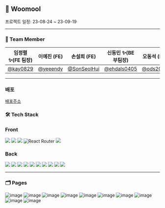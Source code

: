 ## 🐸 Woomool
프로젝트 일정: 23-08-24 ~ 23-09-19
<hr>

### 🐼 Team Member

| 임정렬 ✨(FE 팀장)                     | 이예진 (FE)                            | 손설희 (FE)                                  | 신동민 ✨(BE 부팀장)                         | 오동석 (BE)                            | 설주연 (BE)                                  |
| -------------------------------------- | -------------------------------------- | -------------------------------------------- | -------------------------------------------- | -------------------------------------- | -------------------------------------------- |
| [@kay0829](https://github.com/kay0829) | [@yeeendy](https://github.com/yeeendy) | [@SonSeolHui](https://github.com/SonSeolHui) | [@ehdals0405](https://github.com/ehdals0405) | [@ods2080](https://github.com/ods2080) | [@seoljuyeon](https://github.com/seoljuyeon) |

<hr>

### 배포

[배포주소](http://dev-squad.s3-website.ap-northeast-2.amazonaws.com/)

### 🛠️ Tech Stack

### Front

<img src="https://img.shields.io/badge/vite-646CFF?style=for-the-badge&logo=vite&logoColor=white"> <img src="https://img.shields.io/badge/tailwindCSS-06B6D4?style=for-the-badge&logo=tailwindCSS&logoColor=white"> <img src="https://img.shields.io/badge/Recoil-3578E5?style=for-the-badge&logo=Recoil&logoColor=white"> ![React Router](https://img.shields.io/badge/React_Router-CA4245?style=for-the-badge&logo=react-router&logoColor=white) <img src="https://img.shields.io/badge/React Query-FF4154?style=for-the-badge&logo=React Query&logoColor=white">

### Back

<img src="https://img.shields.io/badge/java-F24E1E?style=for-the-badge&logo=java&logoColor=white"> <img src="https://img.shields.io/badge/SPRING DATA JPA-6DB33F?style=for-the-badge&logo=spring&logoColor=white"> <img src="https://img.shields.io/badge/spring boot-6DB33F?style=for-the-badge&logo=spring boot&logoColor=white"> <img src="https://img.shields.io/badge/spring security-6DB33F?style=for-the-badge&logo=spring security&logoColor=white"> <img src="https://img.shields.io/badge/JWT-d63aff?style=for-the-badge&logo=JSONWebTokens&logoColor=black"> <img src="https://img.shields.io/badge/mysql-4479A1?style=for-the-badge&logo=mysql&logoColor=white"> <img src="https://img.shields.io/badge/h2-004088?style=for-the-badge&logo=h2&logoColor=white"> <img src="https://img.shields.io/badge/gradle-02303A?style=for-the-badge&logo=gradle&logoColor=white"> <img src="https://img.shields.io/badge/amazon ec2-FF9900?style=for-the-badge&logo=amazon ec2&logoColor=white"> <img src="https://img.shields.io/badge/amazon rds-527FFF?style=for-the-badge&logo=amazon rds&logoColor=white">

<hr>

### 🗂️ Pages

![image](https://github.com/yeeendy/seb45_main_006/assets/124010808/e226d36b-1c12-4b32-b989-dfb0d535206f) ![image](https://github.com/yeeendy/seb45_main_006/assets/124010808/ddfdd42b-6854-4289-96ad-2f7ab07a2102) ![image](https://github.com/yeeendy/seb45_main_006/assets/124010808/2067198a-7f7f-4149-a14b-9e5c3d0b564e) ![image](https://github.com/yeeendy/seb45_main_006/assets/124010808/01f2bbc9-49fe-424b-9c78-237f3796041b) ![image](https://github.com/yeeendy/seb45_main_006/assets/124010808/ece54abd-b068-4b3a-a2ac-4ccd6e821f70) ![image](https://github.com/yeeendy/seb45_main_006/assets/124010808/bed06901-655e-4964-ab72-9a71eb913f7d) ![image](https://github.com/yeeendy/seb45_main_006/assets/124010808/7cd8a2ee-57e7-4c63-a6a7-2d918324ed8a) ![image](https://github.com/yeeendy/seb45_main_006/assets/124010808/82ccd59d-4c23-426f-84ee-e04876c1c2d1) ![image](https://github.com/yeeendy/seb45_main_006/assets/124010808/9a972f42-b9b1-45a2-82bf-4e7d75d1d42d) ![image](https://github.com/yeeendy/seb45_main_006/assets/124010808/3ae16809-69a6-4bdb-9103-2335e87eabd3)
